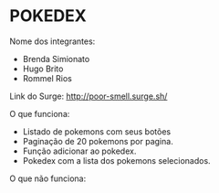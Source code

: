 # POKEDEX

Nome dos integrantes: 
- Brenda Simionato
- Hugo Brito
- Rommel Rios

Link do Surge: http://poor-smell.surge.sh/

O que funciona:
- Listado de pokemons com seus botões
- Paginação de 20 pokemons por pagina.
- Função adicionar ao pokedex.
- Pokedex com a lista dos pokemons selecionados.

O que não funciona: 

